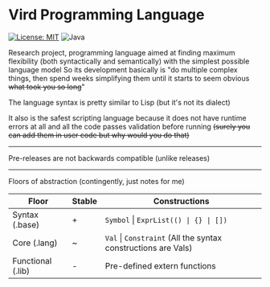 [//]: # ([![SVG Banners]&#40;https://svg-banners.vercel.app/api?type=luminance&text1=&#40;Vird&#41;&#41;]&#40;https://github.com/Akshay090/svg-banners&#41;)

# Vird Programming Language

[![License: MIT](https://img.shields.io/badge/License-MIT-yellow.svg)](https://opensource.org/licenses/MIT)
![Java](https://img.shields.io/badge/Java-ED8B00?style=flat&logo=openjdk&logoColor=white)

[//]: # (![C]&#40;https://img.shields.io/badge/C-A8B9CC?style=flat&logo=c&logoColor=black&#41;)

Research project, programming language aimed at
finding maximum flexibility (both syntactically and semantically)
with the simplest possible language model
So its development basically is
"do multiple complex things, then spend weeks simplifying them until
it starts to seem obvious ~~what took you so long~~"

The language syntax is pretty similar to Lisp (but it's not its dialect)

It also is the safest scripting language because it does not have runtime errors at all and all the code passes
validation before running
~~(surely you can add them in user code but why would you do that)~~

***
Pre-releases are not backwards compatible (unlike releases)
***

Floors of abstraction (contingently, just notes for me)

| Floor             | Stable | Constructions                                                 |
|-------------------|--------|---------------------------------------------------------------|
| Syntax (.base)    | +      | `Symbol` \| `ExprList(() \| {} \| [])`                        |
| Core (.lang)      | ~      | `Val` \| `Constraint` (All the syntax constructions are Vals) |
| Functional (.lib) | -      | Pre-defined extern functions                                  |
